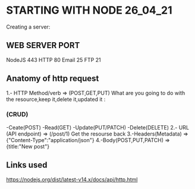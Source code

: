 # STARTING WITH NODE 26_04_21
Creating a server:

## WEB SERVER PORT
NodeJS 443
HTTP 80
Email 25
FTP 21
## Anatomy of http request
1.- HTTP Method/verb => (POST,GET,PUT) What are you going to do with the resource,keep it,delete it,updated it :
### (CRUD)
-Ceate(POST)
-Read(GET)
-Update(PUT/PATCH)
-Delete(DELETE)
2.- URL (API endpoint) => (/post/1) Get the resourse back
3.-Headers(Metadata) => {"Content-Type":"application/json"}
4.-Body(POST,PUT,PATCH) => {title:"New post"}

## Links used
https://nodejs.org/dist/latest-v14.x/docs/api/http.html

